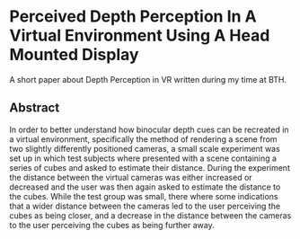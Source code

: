 # Perceived Depth Perception In A Virtual Environment Using A Head Mounted Display

A short paper about Depth Perception in VR written during my time at BTH.

## Abstract
In order to better understand how binocular depth cues can be recreated in a virtual environment, specifically the method of rendering a scene from two slightly differently positioned cameras, a small scale experiment was set up in which test subjects where presented with a scene containing a series of cubes and asked to estimate their distance. During the experiment the distance between the virtual cameras was either increased or decreased and the user was then again asked to estimate the distance to the cubes. While the test group was small, there where some indications that a wider distance between the cameras led to the user perceiving the cubes as being closer, and a decrease in the distance between the cameras to the user perceiving the cubes as being further away.


